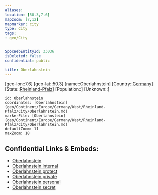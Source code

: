```yaml
---
aliases: 
location: [50.3,7.6]
mapzoom: [7,12] 
mapmarker: city 
type: City
tags:
- geo/City


SpocWebEntityId: 33036
isDeleted: false
confidential: public

title: Oberlahnstein
---
```

[geo-lon::7.6]
[geo-lat::50.3]
[name::Oberlahnstein]
[Country::[Germany](geo/Continent/Europe/Germany.md)]
[State::[Rheinland-Pfalz](geo/Continent/Europe/Germany/West/Rheinland-Pfalz.md)]
[Population::]
[Unknown::]


```leaflet
id: Oberlahnstein
coordinates: [Oberlahnstein](geo/Continent/Europe/Germany/West/Rheinland-Pfalz/City/Oberlahnstein.md)
markerFile: [Oberlahnstein](geo/Continent/Europe/Germany/West/Rheinland-Pfalz/City/Oberlahnstein.md)
defaultZoom: 11 
maxZoom: 18
```


## Confidential Links & Embeds: 
- [Oberlahnstein](../../../../../../../../_public/geo/Continent/Europe/Germany/West/Rheinland-Pfalz/City/Oberlahnstein.md) 
- [Oberlahnstein.internal](../../../../../../../../_internal/geo/Continent/Europe/Germany/West/Rheinland-Pfalz/City/Oberlahnstein.internal.md) 
- [Oberlahnstein.protect](../../../../../../../../_protect/geo/Continent/Europe/Germany/West/Rheinland-Pfalz/City/Oberlahnstein.protect.md) 
- [Oberlahnstein.private](../../../../../../../../_private/geo/Continent/Europe/Germany/West/Rheinland-Pfalz/City/Oberlahnstein.private.md) 
- [Oberlahnstein.personal](../../../../../../../../_personal/geo/Continent/Europe/Germany/West/Rheinland-Pfalz/City/Oberlahnstein.personal.md) 
- [Oberlahnstein.secret](../../../../../../../../_secret/geo/Continent/Europe/Germany/West/Rheinland-Pfalz/City/Oberlahnstein.secret.md) 
